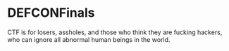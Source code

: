 # DEFCONFinals
CTF is for losers, assholes, and those who think they are fucking hackers, who can ignore all abnormal human beings in the world. 
